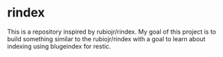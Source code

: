 # rindex
This is a repository inspired by rubiojr/rindex. My goal of this project is to build something similar to the rubiojr/rindex with a goal to learn about indexing using blugeindex for restic.
